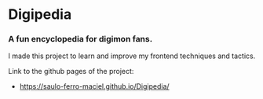 # Digipedia
### A fun encyclopedia for digimon fans.
I made this project to learn and improve my frontend techniques and tactics.

Link to the github pages of the project:

 - https://saulo-ferro-maciel.github.io/Digipedia/

